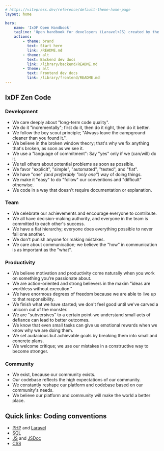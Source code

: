 ```yaml
---
# https://vitepress.dev/reference/default-theme-home-page
layout: home

hero:
    name: 'IxDF Open Handbook'
    tagline: 'Open handbook for developers (Laravel+JS) created by the IxDF tech team.'
    actions:
        - theme: brand
          text: Start here
          link: /README.md
        - theme: alt
          text: Backend dev docs
          link: /library/backend/README.md
        - theme: alt
          text: Frontend dev docs
          link: /library/frontend/README.md
---
```


<section class="container" style="max-width: 1152px; margin: 0 auto">
    <h2 class="h2">IxDF Zen Code</h2>
    <div class="grid-container ixdf-zen-code">
        <div class="grid-item">
            <h3 class="h3">Development</h3>
            <ul class="zen-section">
                <li>We care deeply about "long-term code quality".</li>
                <li>We do it "incrementally"; first do it, then do it right, then do it better.</li>
                <li>We follow the boy scout principle; "Always leave the campground cleaner than you found it.".</li>
                <li>We believe in the broken window theory; that's why we fix anything that's broken, as soon as we see it.</li>
                <li>We use a "language of commitment": Say "yes" only if we (can/will) do it.</li>
                <li>We tell others about potential problems as soon as possible.</li>
                <li>We favor "explicit", "simple", "automated", "tested", and "flat".</li>
                <li>We have "one" <i>(and preferably "only one")</i> way of doing things.</li>
                <li>We make it "easy" to do "follow" our conventions and "difficult" otherwise.</li>
                <li>We code in a way that doesn't require documentation or explanation.</li>
            </ul>
            <h3 class="h3">Team</h3>
            <ul class="zen-section">
                <li>We celebrate our achievements and encourage everyone to contribute.</li>
                <li>We all have decision-making authority, and everyone in the team is committed to each other's success.</li>
                <li>We have a flat hierarchy; everyone does everything possible to never fail one another.</li>
                <li>We don't punish anyone for making mistakes.</li>
                <li>We care about communication; we believe the "how" in communication is as important as the "what".</li>
            </ul>
        </div>
        <div class="grid-item">
            <h3 class="h3">Productivity</h3>
            <ul class="zen-section">
                <li>We believe motivation and productivity come naturally when you work on something you're passionate about.</li>
                <li>We are action-oriented and strong believers in the maxim "ideas are worthless without execution."</li>
                <li>We have enormous degrees of freedom because we are able to live up to that responsibility.</li>
                <li>We finish what we have started; we don't feel good until we've carved a unicorn out of the monster.</li>
                <li>We are "subversives" to a certain point-we understand small acts of defiance can lead to better outcomes.</li>
                <li>We know that even small tasks can give us emotional rewards when we know why we are doing them.</li>
                <li>We set audacious but achievable goals by breaking them into small and concrete plans.</li>
                <li>We welcome critique; we use our mistakes in a constructive way to become stronger.</li>
            </ul>
            <h3 class="h3">Community</h3>
            <ul class="zen-section">
                <li>We exist, because our community exists.</li>
                <li>Our codebase reflects the high expectations of our community.</li>
                <li>We constantly reshape our platform and codebase based on our community's needs.</li>
                <li>We believe our platform and community will make the world a better place.</li>
            </ul>
        </div>
    </div>
</section>

<section class="container">
<h2 class="h2">Quick links: Coding conventions</h2>
            <ul class="ul list-disc">
                <li><a href="/library/backend/conventions--php.html">PHP</a> and <a href="/library/backend/conventions--laravel.html">Laravel</a></li>
                <li><a href="/library/backend/conventions--sql.html">SQL</a></li>
                <li><a href="/library/frontend/conventions--js.html">JS</a> and <a href="/library/frontend/conventions--jsdoc.html">JSDoc</a></li>
                <li><a href="/library/frontend/conventions--css.html">CSS</a></li>
            </ul>
</section>
